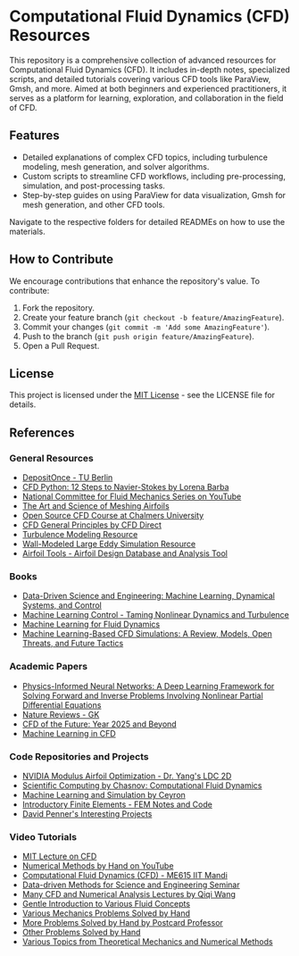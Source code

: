 # Computational Fluid Dynamics (CFD) Resources

This repository is a comprehensive collection of advanced resources for Computational Fluid Dynamics (CFD). It includes in-depth notes, specialized scripts, and detailed tutorials covering various CFD tools like ParaView, Gmsh, and more. Aimed at both beginners and experienced practitioners, it serves as a platform for learning, exploration, and collaboration in the field of CFD.

## Features

- Detailed explanations of complex CFD topics, including turbulence modeling, mesh generation, and solver algorithms.
- Custom scripts to streamline CFD workflows, including pre-processing, simulation, and post-processing tasks.
- Step-by-step guides on using ParaView for data visualization, Gmsh for mesh generation, and other CFD tools.

Navigate to the respective folders for detailed READMEs on how to use the materials.

## How to Contribute

We encourage contributions that enhance the repository's value. To contribute:

1. Fork the repository.
2. Create your feature branch (`git checkout -b feature/AmazingFeature`).
3. Commit your changes (`git commit -m 'Add some AmazingFeature'`).
4. Push to the branch (`git push origin feature/AmazingFeature`).
5. Open a Pull Request.

## License

This project is licensed under the [MIT License](LICENSE) - see the LICENSE file for details.

## References

### General Resources
- [DepositOnce - TU Berlin](https://depositonce.tu-berlin.de/)
- [CFD Python: 12 Steps to Navier-Stokes by Lorena Barba](https://lorenabarba.com/blog/cfd-python-12-steps-to-navier-stokes/)
- [National Committee for Fluid Mechanics Series on YouTube](https://youtube.com/playlist?list=PL0EC6527BE871ABA3)
- [The Art and Science of Meshing Airfoils](https://blog.gridpro.com/the-art-and-science-of-meshing-airfoils/)
- [Open Source CFD Course at Chalmers University](http://www.tfd.chalmers.se/~hani/kurser/OS_CFD/)
- [CFD General Principles by CFD Direct](https://doc.cfd.direct/notes/cfd-general-principles/)
- [Turbulence Modeling Resource](https://turbmodels.larc.nasa.gov/)  
- [Wall-Modeled Large Eddy Simulation Resource](https://wmles.umd.edu/)  
- [Airfoil Tools - Airfoil Design Database and Analysis Tool](http://www.airfoiltools.com/)  

### Books
- [Data-Driven Science and Engineering: Machine Learning, Dynamical Systems, and Control](https://www.amazon.com/Data-Driven-Science-Engineering-Learning-Dynamical/dp/1108422098)  
- [Machine Learning Control - Taming Nonlinear Dynamics and Turbulence](https://www.amazon.com/Machine-Learning-Control-Nonlinear-Turbulence/dp/3319406248)  
- [Machine Learning for Fluid Dynamics](https://arxiv.org/abs/1905.11075)  
- [Machine Learning-Based CFD Simulations: A Review, Models, Open Threats, and Future Tactics](https://link.springer.com/article/10.1007/s00521-022-07838-6)  

### Academic Papers
- [Physics-Informed Neural Networks: A Deep Learning Framework for Solving Forward and Inverse Problems Involving Nonlinear Partial Differential Equations](https://www.brown.edu/research/projects/crunch/sites/brown.edu.research.projects.crunch/files/uploads/Physics-informed%20neural%20networks_A%20deep%20learning%20framwork%20fir%20solving%20forward%20and%20inverse%20probelms%20involving%20nonlinear%20partial%20differential%20equations.pdf)
- [Nature Reviews - GK](https://www.brown.edu/research/projects/crunch/sites/brown.edu.research.projects.crunch/files/uploads/Nature-REviews_GK.pdf)
- [CFD of the Future: Year 2025 and Beyond](https://www.researchgate.net/publication/339808378_CFD_of_the_Future_Year_2025_and_Beyond)  
- [Machine Learning in CFD](https://www.tandfonline.com/doi/full/10.1080/10618562.2023.2175788)  

### Code Repositories and Projects
- [NVIDIA Modulus Airfoil Optimization - Dr. Yang's LDC 2D](https://github.com/neo-fetch/nvidia-modulus-airfoil-optimisation/blob/master/Dr-Yang_ldc_2d.py)
- [Scientific Computing by Chasnov: Computational Fluid Dynamics](https://math.libretexts.org/Bookshelves/Scientific_Computing_Simulations_and_Modeling/Scientific_Computing_(Chasnov)/III%3A_Computational_Fluid_Dynamics/14%3A_The_Governing_Equations)
- [Machine Learning and Simulation by Ceyron](https://github.com/Ceyron/machine-learning-and-simulation)
- [Introductory Finite Elements - FEM Notes and Code](https://github.com/AppliedMechanics-EAFIT/Introductory-Finite-Elements)
- [David Penner's Interesting Projects](https://davidpenner74.wixsite.com/davidpenner/projects)

### Video Tutorials
- [MIT Lecture on CFD](https://www.youtube.com/@AeroCFD)
- [Numerical Methods by Hand on YouTube](https://youtube.com/playlist?list=PL5_Bm_WH1i3fAQP6G2_SaazjNIy3m8QbH&si=QrtwsLAQpWKeQKA8)
- [Computational Fluid Dynamics (CFD) - ME615 IIT Mandi](https://youtube.com/playlist?list=PLOUcBDsCNnMweTuft1qq25CQbyyKqZKvI&si=prjJr4J0GVZFWgLa)
- [Data-driven Methods for Science and Engineering Seminar](https://youtube.com/playlist?list=PLWL3MaEZQ5I0x5SoN-whc6wfxvZr4E5v9&si=sj8mXSdq_FynCsUz)
- [Many CFD and Numerical Analysis Lectures by Qiqi Wang](https://www.youtube.com/c/QiqiWangGG)
- [Gentle Introduction to Various Fluid Concepts](https://www.youtube.com/watch?v=zGuVWSKBc4Y&list=PLyYlZ2ZyWpnh6Xy8xsqIFQKPiMzVkUkdG)
- [Various Mechanics Problems Solved by Hand](https://youtube.com/playlist?list=PL7FF084F8C414D602&si=WVUmaxodRYiBP6ue)
- [More Problems Solved by Hand by Postcard Professor](https://www.youtube.com/c/PostcardProfessor/playlists)
- [Other Problems Solved by Hand](https://www.youtube.com/watch?v=PPt_FfoUqBQ&list=PLD45F0FD958B864AD)
- [Various Topics from Theoretical Mechanics and Numerical Methods](https://www.youtube.com/channel/UCcqQi9LT0ETkRoUu8eYaEkg)
